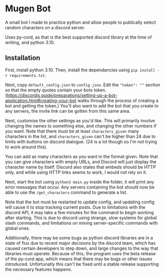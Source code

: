 # Mugen Bot

A small bot I made to practice python and allow people to publically select random characters on a discord server.

Uses py-cord, as that is the best supported discord library at the time of writing, and python 3.10.

## Installation

First, install python 3.10. Then, install the dependancies using `pip install -r requirements.txt`.

Next, copy `default_config.json` to `config.json`. Edit the `"token": ""` section so that the empty quotes contain your bots token. (https://discordjs.guide/preparations/setting-up-a-bot-application.html#creating-your-bot walks through the process of creating a bot and getting the token.) You'll also want to add the bot that you create to any servers, the invite link can be gotten from this same area.

Next, customise the other settings as you'd like. This will primarily involve changing the names to something else, and changing the other numbers if you want. Note that there must be at least `characters_given` many characters in the list, and `characters_given` can't be higher than 24 due to limits with buttons on discord dialogue. (24 is a lot though so I'm not trying to work around this).

You can add as many characters as you want in the format given. Note that you can give characters with empty URLs, and Discord will just display the character name by itself. Discord also states that embeds should be HTTP only, and while using HTTP links seems to work, I would not rely on it.

Next, start the bot using `python3 main.py` inside the folder, it will print any error messages that occur. Any servers containing the bot should now be able to use the `/get_characters` command to generate a list.

Note that the bot must be restarted to update config, and updating config will cause it to stop tracking current posts. Due to limitations with the discord API, it may take a few minutes for the command to begin working after starting. This is due to discord using strange, slow systems for global slash commands, and limitations on mixing server-specific commands with global ones.

Additionally, there may be some bugs as python discord libraries are in a state of flux due to recent major decisions by the discord team, which has caused certain developers to step down, and large changes to the way that libraries must operate. Because of this, the program uses the beta release of the py-cord app, which means that there may be bugs or other issues introduced. Unfortunatly this can't be fixed until a stable release supporting the necessary features happens.
